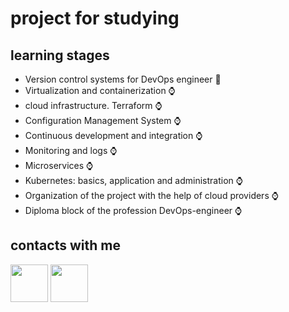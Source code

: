 # project for studying

## learning stages

- Version control systems for DevOps engineer :triangular_flag_on_post:
- Virtualization and containerization :watch:
- cloud infrastructure. Terraform :watch:
- Configuration Management System :watch:
- Continuous development and integration :watch:
- Monitoring and logs :watch:
- Microservices :watch:
- Kubernetes: basics, application and administration :watch:
- Organization of the project with the help of cloud providers :watch:
- Diploma block of the profession DevOps-engineer :watch:

## contacts with me

<a href="https://t.me/AlexeyNikiforov"><img src="https://github.com/A1yoshQa/social-icons/blob/master/SVG/Color/Telegram.svg" width="60"></a>
<a href="mailto:alyoshqa.nikiforov@gmail.com
"><img src="https://github.com/A1yoshQa/social-icons/blob/master/SVG/Color/Gmail.svg" width="60"></a>
